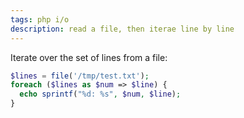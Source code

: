 ```yaml
---
tags: php i/o
description: read a file, then iterae line by line
---
```

Iterate over the set of lines from a file:

```php
$lines = file('/tmp/test.txt');
foreach ($lines as $num => $line) {
  echo sprintf("%d: %s", $num, $line);
}

```
